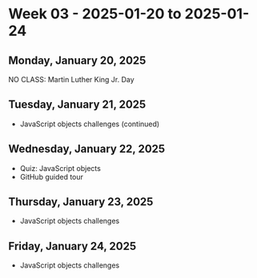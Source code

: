# Week 03 - 2025-01-20 to 2025-01-24

## Monday, January 20, 2025

NO CLASS: Martin Luther King Jr. Day

## Tuesday, January 21, 2025

- JavaScript objects challenges (continued)

## Wednesday, January 22, 2025

- Quiz: JavaScript objects
- GitHub guided tour

## Thursday, January 23, 2025

- JavaScript objects challenges

## Friday, January 24, 2025

- JavaScript objects challenges
